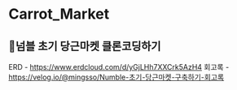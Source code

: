 # Carrot_Market
## 🥕넘블 초기 당근마켓 클론코딩하기 

ERD - https://www.erdcloud.com/d/yGjLHh7XXCrk5AzH4
회고록 - https://velog.io/@mingsso/Numble-초기-당근마켓-구축하기-회고록
